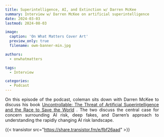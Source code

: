 ```yaml
---
title: Superintelligence, AI, and Extinction w/ Darren McKee
summary: Interview w/ Darren McKee on artificial superintelligence
date: 2024-03-03
lastmod: 2024-08-03

image:
  caption: 'On What Matters Cover Art'
  preview_only: true
  filename: owm-banner-min.jpg

authors:
  - onwhatmatters

tags:
  - Interview

categories: 
  - Podcast
---
```


<div style="text-align: justify">
On this episode of the podcast, coleman sits down with Darren McKee to discuss his book <a href="https://www.darrenmckee.info/uncontrollable-the-threat-of-artificial-superintelligence-and-the-race-to-save-the-world" target="_blank" rel="noreferrer noopener">Uncontrollable: The Threat of Artificial Superintelligence and the Race to Save the World</a> . The two discuss the central case for concern surrounding AI risk, deep fakes, and Darren’s approach to understanding the rapidly changing AI risk landscape.

{{< transistor src="https://share.transistor.fm/e/fbf26aad" >}}
</div>